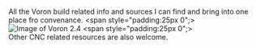 All the Voron build related info and sources I can find and bring into one place fro convenance.
<span style="padding:25px 0";>   
![Image of Voron 2.4](http://vorondesign.com/images/voron2.4.jpg) </span>
<span style="padding:25px 0";>  
Other CNC related resources are also welcome. </span>
